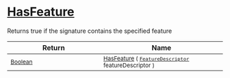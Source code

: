 # [HasFeature](./Signature-100663445.md)

Returns true if the signature contains the specified feature

| Return | Name | 
| --- | --- | 
| <sub>[Boolean](https://docs.microsoft.com/en-us/dotnet/api/System.Boolean)</sub><img width=200/>| <sub>[HasFeature](./Signature-100663445.md) ( [`FeatureDescriptor`](./../FeatureDescriptor.md) featureDescriptor )</sub>| <br>


